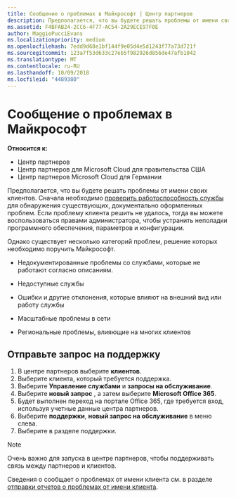 ```yaml
---
title: Сообщение о проблемах в Майкрософт | Центр партнеров
description: Предполагается, что вы будете решать проблемы от имени своих клиентов.
ms.assetid: F4BFAB24-2CC6-4F77-AC54-2A29ECE97F0E
author: MaggiePucciEvans
ms.localizationpriority: medium
ms.openlocfilehash: 7edd9d68e1bf144f9e05d4e5d1243f77a73d721f
ms.sourcegitcommit: 123a7f53d633c27eb5f982926d856de47afb1042
ms.translationtype: MT
ms.contentlocale: ru-RU
ms.lasthandoff: 10/09/2018
ms.locfileid: "4489380"
---
```

# <a name="escalate-problems-to-microsoft"></a>Сообщение о проблемах в Майкрософт

**Относится к:**

-  Центр партнеров
-  Центр партнеров для Microsoft Cloud для правительства США
-  Центр партнеров Microsoft Cloud для Германии

Предполагается, что вы будете решать проблемы от имени своих клиентов. Сначала необходимо [проверить работоспособность службы](check-service-health.md) для обнаружения существующих, документально оформленных проблем. Если проблему клиента решить не удалось, тогда вы можете воспользоваться правами администратора, чтобы устранить неполадки программного обеспечения, параметров и конфигурации.

Однако существует несколько категорий проблем, решение которых необходимо поручить Майкрософт.

-   Недокументированные проблемы со службами, которые не работают согласно описаниям.

-   Недоступные службы

-   Ошибки и другие отклонения, которые влияют на внешний вид или работу службы

-   Масштабные проблемы в сети

-   Региональные проблемы, влияющие на многих клиентов

## <a name="submit-a-support-request"></a>Отправьте запрос на поддержку

1. В центре партнеров выберите **клиентов**.
2. Выберите клиента, который требуется поддержка.
3. Выберите **Управление службами** и **запросы на обслуживание**.
4. Выберите **новый запрос** , а затем выберите **Microsoft Office 365**.
5. Будет выполнен переход на портале Office 365, где требуется вход, используя учетные данные центра партнеров.
6. Выберите **поддержки**, **новый запрос на обслуживание** в меню слева.
7. Выберите в разделе поддержки.

>[!NOTE]
>Очень важно для запуска в центре партнеров, чтобы поддерживать связь между партнеров и клиентов. 


Сведения о сообщает о проблемах от имени клиента см. в разделе [отправки отчетов о проблемах от имени клиента](report-problems-on-behalf-of-a-customer.md).

 

 



